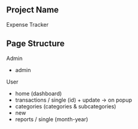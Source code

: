## Project Name
Expense Tracker 

## Page Structure
Admin
- admin

User
- home (dashboard)
- transactions / single (id) + update -> on popup
- categories (categories & subcategories)
- new 
- reports / single (month-year)
